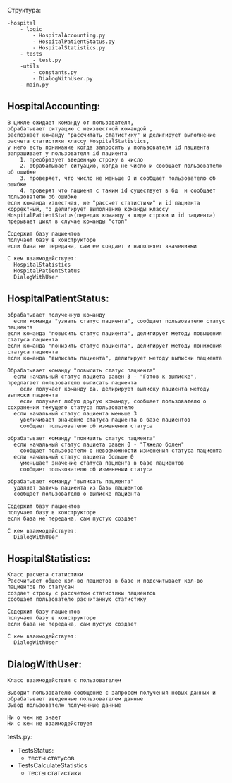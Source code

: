

Структура:

    -hospital 
        - logic
            - HospitalAccounting.py
            - HospitalPatientStatus.py
            - HospitalStatistics.py
        - tests
            - test.py
        -utils
            - constants.py
            - DialogWithUser.py
        - main.py

## HospitalAccounting:

    В цикле ожидает команду от пользователя, 
    обрабатывает ситуацию с неизвестной командой , 
    распознает команду "рассчитать статистику" и делигирует выполнение расчета статистики классу HospitalStatistics,
    у него есть понимание когда запросить у пользователя id пациента
    запрашивает у пользователя id пациента
        1. преобразует введенную строку в число 
        2. обрабатывает ситуацию, когда не число и сообщает пользователю об ошибке
        3. проверяет, что число не меньше 0 и сообщает пользователю об ошибке
        4. проверят что пациент с таким id существует в бд  и сообщает пользователю об ошибке
    если команда известная, не "рассчет статистики" и id пациента корректный, то делигирует выполнение команды классу HospitalPatientStatus(передав команду в виде строки и id пациента)
    прерывает цикл в случае команды "стоп" 

    Содержит базу пациентов
    получает базу в конструкторе 
    если база не передана, сам ее создает и наполняет значениями

    С кем взаимодействует:
      HospitalStatistics
      HospitalPatientStatus
      DialogWithUser


## HospitalPatientStatus:

    обрабатывает полученную команду
      если команда "узнать статус пациента", сообщает пользователю статус пациента 
    если команда "повысить статус пациента", делигирует методу повышения статуса пациента 
    если команда "понизить статус пациента", делигирует методу понижения статуса пациента 
    если команда "выписать пациента", делигирует методу выписки пациента 

    Обрабатывает команду "повысить статус пациента"
      если начальный статус пациета равен 3 - "Готов к выписке", предлагает пользователю выписать пациента
        если получает команду да, делирирует выписку пациента методу выписки пациента
        если получает любую другую команду, сообщает пользователю о сохранении текущего статуса пользователю
      если начальный статус пациента меньше 3 
        увеличивает значение статуса пациента в базе пациентов 
        сообщает пользователю об изменении статуса 

    обрабатывает команду "понизить статус пациента"
      если начальный статус пациета равен 0 - "Тяжело болен"
        сообщает пользователю о невозможности изменения статуса пациента
      если начальный статус пациета больше 0
        уменьшает значение статуса пациента в базе пациентов 
        сообщает пользователю об изменении статуса

    обрабатывает команду "выписать пациента"
      удаляет запичь пациента из базы пациентов 
      сообщает пользователю о выписке пациента 

    Содержит базу пациентов
    получает базу в конструкторе 
    если база не передана, сам пустую создает 

    С кем взаимодействует:
      DialogWithUser



## HospitalStatistics:

    Класс расчета статистики 
    Рассчитывет общее кол-во пациетов в базе и подсчитывает кол-во пациентов по статусам 
    создает строку с рассчетом статистики пациентов 
    сообщает пользователю расчитанную статистику 

    Содержит базу пациентов
    получает базу в конструкторе 
    если база не передана, сам пустую создает 

    С кем взаимодействует:
      DialogWithUser

## DialogWithUser:

    Класс взаимодействия с пользователем 

    Выводит пользователю сообщение с запросом получения новых данных и обрабатывает введенные пользователем данные 
    Вывод пользователю полученные данные 

    Ни о чем не знает 
    Ни с кем не взаимодействует 


tests.py:
- TestsStatus: 
  - тесты статусов
- TestsCalculateStatistics
  - тесты статистики 